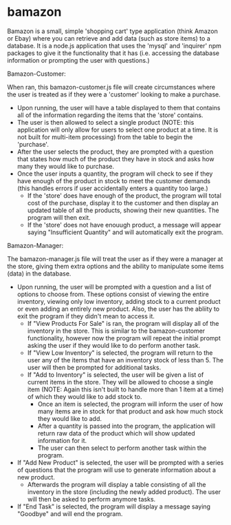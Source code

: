 # bamazon

Bamazon is a small, simple 'shopping cart' type application (think Amazon or Ebay) where you can retrieve and add data (such as store items) to a database. It is a node.js application that uses the 'mysql' and 'inquirer' npm packages to give it the functionality that it has (i.e. accessing the database information or prompting the user with questions.)

Bamazon-Customer:

When ran, this bamazon-customer.js file will create circumstances where the user is treated as if they were a 'customer' looking to make a purchase.

- Upon running, the user will have a table displayed to them that contains all of the information regarding the items that the 'store' contains. 
- The user is then allowed to select a single product (NOTE: this application will only allow for users to select one product at a time. It is not built for multi-item processing) from the table to begin the 'purchase'.
- After the user selects the product, they are prompted with a question that states how much of the product they have in stock and asks how many they would like to purchase.
- Once the user inputs a quantity, the program will check to see if they have enough of the product in stock to meet the customer demands (this handles errors if user accidentally enters a quantity too large.)
  - If the 'store' does have enough of the product, the program will total cost of the purchase, display it to the customer and then display an updated table of all the products, showing their new quantities. The program will then exit.
  - If the 'store' does not have enouugh product, a message will appear saying "Insufficient Quantity" and will automatically exit the program.


Bamazon-Manager:

The bamazon-manager.js file will treat the user as if they were a manager at the store, giving them extra options and the ability to manipulate some items (data) in the database. 

- Upon running, the user will be prompted with a question and a list of options to choose from. These options consist of viewing the entire inventory, viewing only low inventory, adding stock to a current product or even adding an entirely new product. Also, the user has the abliity to exit the program if they didn't mean to access it.
  - If "View Products For Sale" is ran, the program will display all of the inventory in the store. This is similar to the bamazon-customer functionality, however now the program will repeat the initial prompt asking the user if they would like to do perform another task.
  - If "View Low Inventory" is selected, the program will return to the user any of the items that have an inventory stock of less than 5. The user will then be prompted for additional tasks.
  - If "Add to Inventory" is selected, the user will be given a list of current items in the store. They will be allowed to choose a single item (NOTE: Again this isn't built to handle more than 1 item at a time) of which they would like to add stock to.
    - Once an item is selected, the program will inform the user of how many items are in stock for that product and ask how much stock they would like to add.
    - After a quantity is passed into the program, the application will return raw data of the product which will show updated information for it.
    - The user can then select to perform another task within the program.
- If "Add New Product" is selected, the user will be prompted with a series of questions that the program will use to generate information about a new product.
    - Afterwards the program will display a table consisting of all the inventory in the store (including the newly added product). The user will then be asked to perform anymore tasks.
- If "End Task" is selected, the program will display a message saying "Goodbye" and will end the program.




